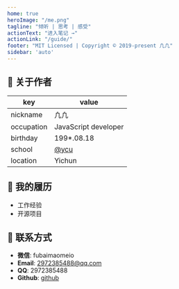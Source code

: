 ```yaml
---
home: true
heroImage: "/me.png"
tagline: "倾听 | 思考 | 感受"
actionText: "进入笔记 →"
actionLink: "/guide/"
footer: "MIT Licensed | Copyright © 2019-present 凢凢"
sidebar: 'auto'
---
```


## 🐩 关于作者

| key      | value                                                     |
| -------- | --------------------------------------------------------- |
| nickname | 凢凢                                                      |
| occupation | JavaScript developer |
| birthday | 199*.08.18                                                |
| school   | [@ycu](http://www.jxycu.edu.cn/)                           |
| location | Yichun |

## 🍳 我的履历

- 工作经验
- 开源项目

## 🐶 联系方式

- **微信**: fubaimaomeio
- **Email**: 2972385488@qq.com
- **QQ**: 2972385488
- **Github**: [github](https://github.com/fubaimaomei)